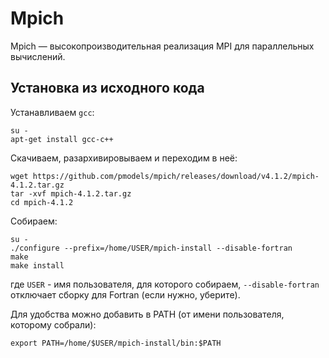 # Mpich

Mpich — высокопроизводительная реализация MPI для параллельных вычислений.

## Установка из исходного кода
Устанавливаем `gcc`:
```shell
su -
apt-get install gcc-c++
```

Скачиваем, разархивировываем и переходим в неё:
```shell
wget https://github.com/pmodels/mpich/releases/download/v4.1.2/mpich-4.1.2.tar.gz
tar -xvf mpich-4.1.2.tar.gz 
cd mpich-4.1.2
```

Собираем:
```shell
su -
./configure --prefix=/home/USER/mpich-install --disable-fortran
make
make install
```
где `USER` - имя пользователя, для которого собираем, `--disable-fortran` отключает сборку для Fortran (если нужно, уберите).

Для удобства можно добавить в PATH (от имени пользователя, которому собрали):
```shell
export PATH=/home/$USER/mpich-install/bin:$PATH
```